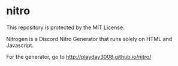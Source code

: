 # nitro
This repository is protected by the MIT License.

Nitrogen is a Discord Nitro Generator that runs solely on HTML and Javascript.

For the generator, go to http://playday3008.github.io/nitro/
